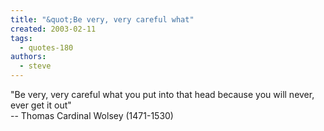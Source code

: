 ```yaml
---
title: "&quot;Be very, very careful what"
created: 2003-02-11
tags: 
  - quotes-180
authors: 
  - steve
---
```


"Be very, very careful what you put into that head because you will never, ever get it out"  
\-- Thomas Cardinal Wolsey (1471-1530)
